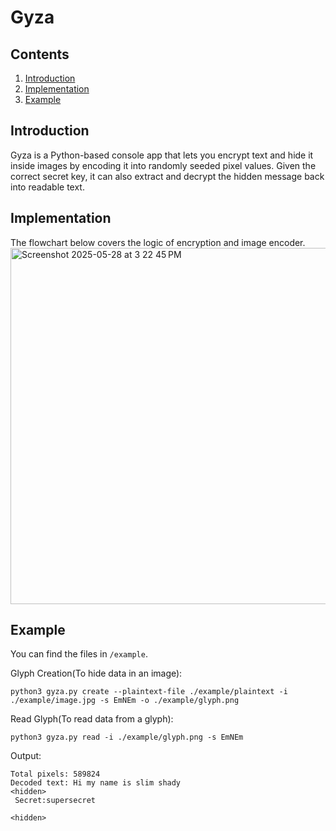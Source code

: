 # Gyza 

## Contents
1. [Introduction](#introduction)
2. [Implementation](#implementation)
3. [Example](#Example)

## Introduction
Gyza is a Python-based console app that lets you encrypt text and hide it inside images by encoding it into randomly seeded pixel values. Given the correct secret key, it can also extract and decrypt the hidden message back into readable text.

## Implementation 
The flowchart below covers the logic of encryption and image encoder.
<img width="570" alt="Screenshot 2025-05-28 at 3 22 45 PM" src="https://github.com/user-attachments/assets/e8e9d940-864d-4942-ad6e-e263b10cfcbc" />

## Example

You can find the files in `/example`.

Glyph Creation(To hide data in an image):

`python3 gyza.py create --plaintext-file ./example/plaintext -i ./example/image.jpg -s EmNEm -o ./example/glyph.png`

Read Glyph(To read data from a glyph):

`python3 gyza.py read -i ./example/glyph.png -s EmNEm`

Output:

```
Total pixels: 589824
Decoded text: Hi my name is slim shady
<hidden>
 Secret:supersecret

<hidden>

```




